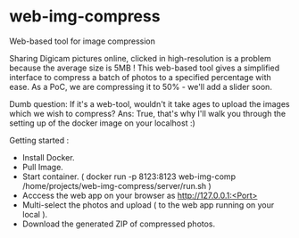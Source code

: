 # web-img-compress
Web-based tool for image compression

Sharing Digicam pictures online, clicked in high-resolution is a problem because the average size is 5MB !
This web-based tool gives a simplified interface to compress a batch of photos to a specified percentage with ease.
As a PoC, we are compressing it to 50% - we'll add a slider soon.

Dumb question: If it's a web-tool, wouldn't it take ages to upload the images which we wish to compress? 
Ans: True, that's why I'll walk you through the setting up of the docker image on your localhost :)


Getting started :

- Install Docker.
- Pull Image.
- Start container. ( docker run -p 8123:8123 web-img-comp /home/projects/web-img-compress/server/run.sh )
- Acccess the web app on your browser as http://127.0.0.1:<Port> 
- Multi-select the photos and upload ( to the web app running on your local ).
- Download the generated ZIP of compressed photos.


